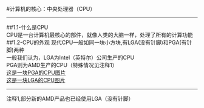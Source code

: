 #计算机的核心：中央处理器（CPU） 
***
##1.1-什么是CPU  
CPU是一台计算机最核心的部件，就像人类的大脑一样，处理了所有的计算功能  
##1.2-CPU的外观
现代CPU一般如同一块小方块,有LGA(没有针脚)和PGA(有针脚)两种  
一般我们认为，LGA为Intel（英特尔）公司生产的CPU    
PGA则为AMD生产的CPU（特殊情况见注释1）   
[这是一块PGA的CPU图片](Pics/AMD_Phenom_X4_9750_(Underside).jpg)  
[这是一块LGA的CPU图片](Pics/Intel_CPU_Pentium_4_640_Prescott_bottom.jpg)  





















***
注释1,部分新的AMD产品也已经使用LGA（没有针脚）
